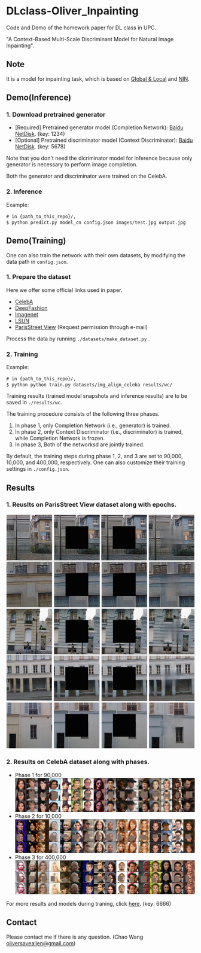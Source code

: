 # DLclass-Oliver_Inpainting
Code and Demo of the homework paper for DL class in UPC. 

"A Context-Based Multi-Scale Discriminant Model for Natural Image Inpainting".

## Note
It is a model for inpainting task, which is based on [Global & Local](https://dl.acm.org/doi/abs/10.1145/3072959.3073659) and [NIN](https://arxiv.org/abs/1312.4400).

## Demo(Inference)
### 1. Download pretrained generator

* [Required] Pretrained generator model (Completion Network): [Baidu NetDisk](https://pan.baidu.com/s/1J8rrUW8K0Cw2L94sgMI-vQ). (key: 1234)
* [Optional] Pretrained discriminator model (Context Discriminator): [Baidu NetDisk](https://pan.baidu.com/s/1r2T4AKA0S96q0HqV62SC3g). (key: 5678)

Note that you don't need the dicriminator model for inference because only generator is necessary to perform image completion.

Both the generator and discriminator were trained on the CelebA. 

### 2. Inference
Example:
```
# in {path_to_this_repo}/,
$ python predict.py model_cn config.json images/test.jpg output.jpg
```

## Demo(Training)

One can also train the network with their own datasets, by modifying the data path in `config.json`.

### 1. Prepare the dataset
Here we offer some official links used in paper.
* [CelebA](http://mmlab.ie.cuhk.edu.hk/projects/CelebA.html)
* [DeepFashion](http://mmlab.ie.cuhk.edu.hk/projects/DeepFashion.html)
* [Imagenet](http://www.image-net.org/)
* [LSUN](https://www.yf.io/p/lsun)
* [ParisStreet View](https://github.com/pathak22/context-encoder#6-paris-street-view-dataset) (Request permission through e-mail)

Process the data by running `./datasets/make_dataset.py` .

### 2. Training
Example:
```
# in {path_to_this_repo}/,
$ python python train.py datasets/img_align_celeba results/wc/
```
Training results (trained model snapshots and inference results) are to be saved in `./results/wc`.

The training procedure consists of the following three phases.

1. In phase 1, only Completion Network (i.e., generator) is trained.
2. In phase 2, only Context Discriminator (i.e., discriminator) is trained, while Completion Network is frozen.
3. In phase 3, Both of the networksd are jointly trained.

By default, the training steps during phase 1, 2, and 3 are set to 90,000, 10,000, and 400,000, respectively. 
One can also customize their training settings in `./config.json`.

## Results
### 1. Reuslts on ParisStreet View dataset along with epochs.
![All text](https://github.com/Oliiveralien/DLclass-Oliver_Inpainting/blob/master/images/GIF%202020-8-20%2010-56-41.gif)
### 2. Results on CelebA dataset along with phases.
* Phase 1 for 90,000
![All text](https://github.com/Oliiveralien/DLclass-Oliver_Inpainting/blob/master/images/phase1_step9000.png)
* Phase 2 for 10,000
![All text](https://github.com/Oliiveralien/DLclass-Oliver_Inpainting/blob/master/images/phase2_step1000.png)
* Phase 3 for 400,000
![All text](https://github.com/Oliiveralien/DLclass-Oliver_Inpainting/blob/master/images/phase3_step40000.png)

For more results and models during traning, click [here](https://pan.baidu.com/s/1dFI-yhNvX0br5cMRNj07cA). (key: 6666)

## Contact
Please contact me if there is any question. (Chao Wang oliversavealien@gmail.com)

